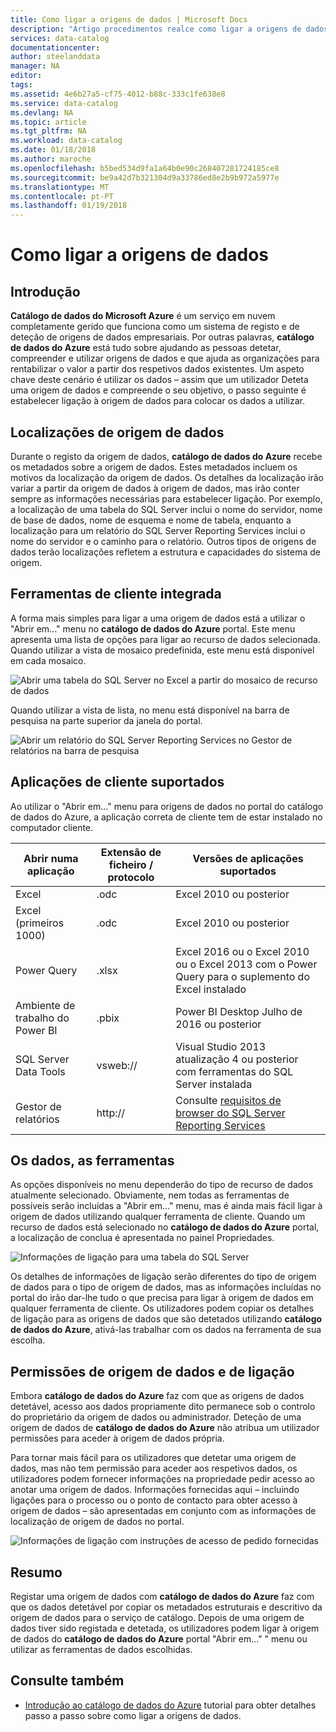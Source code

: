 ```yaml
---
title: Como ligar a origens de dados | Microsoft Docs
description: "Artigo procedimentos realce como ligar a origens de dados detetadas com o catálogo de dados do Azure."
services: data-catalog
documentationcenter: 
author: steelanddata
manager: NA
editor: 
tags: 
ms.assetid: 4e6b27a5-cf75-4012-b88c-333c1fe638e8
ms.service: data-catalog
ms.devlang: NA
ms.topic: article
ms.tgt_pltfrm: NA
ms.workload: data-catalog
ms.date: 01/18/2018
ms.author: maroche
ms.openlocfilehash: b5bed534d9fa1a64b0e90c268407281724185ce8
ms.sourcegitcommit: be9a42d7b321304d9a33786ed8e2b9b972a5977e
ms.translationtype: MT
ms.contentlocale: pt-PT
ms.lasthandoff: 01/19/2018
---
```

# <a name="how-to-connect-to-data-sources"></a>Como ligar a origens de dados
## <a name="introduction"></a>Introdução
**Catálogo de dados do Microsoft Azure** é um serviço em nuvem completamente gerido que funciona como um sistema de registo e de deteção de origens de dados empresariais. Por outras palavras, **catálogo de dados do Azure** está tudo sobre ajudando as pessoas detetar, compreender e utilizar origens de dados e que ajuda as organizações para rentabilizar o valor a partir dos respetivos dados existentes. Um aspeto chave deste cenário é utilizar os dados – assim que um utilizador Deteta uma origem de dados e compreende o seu objetivo, o passo seguinte é estabelecer ligação à origem de dados para colocar os dados a utilizar.

## <a name="data-source-locations"></a>Localizações de origem de dados
Durante o registo da origem de dados, **catálogo de dados do Azure** recebe os metadados sobre a origem de dados. Estes metadados incluem os motivos da localização da origem de dados. Os detalhes da localização irão variar a partir da origem de dados à origem de dados, mas irão conter sempre as informações necessárias para estabelecer ligação. Por exemplo, a localização de uma tabela do SQL Server inclui o nome do servidor, nome de base de dados, nome de esquema e nome de tabela, enquanto a localização para um relatório do SQL Server Reporting Services inclui o nome do servidor e o caminho para o relatório. Outros tipos de origens de dados terão localizações refletem a estrutura e capacidades do sistema de origem.

## <a name="integrated-client-tools"></a>Ferramentas de cliente integrada
A forma mais simples para ligar a uma origem de dados está a utilizar o "Abrir em..." menu no **catálogo de dados do Azure** portal. Este menu apresenta uma lista de opções para ligar ao recurso de dados selecionada.
Quando utilizar a vista de mosaico predefinida, este menu está disponível em cada mosaico.

 ![Abrir uma tabela do SQL Server no Excel a partir do mosaico de recurso de dados](./media/data-catalog-how-to-connect/data-catalog-how-to-connect1.png)

Quando utilizar a vista de lista, no menu está disponível na barra de pesquisa na parte superior da janela do portal.

 ![Abrir um relatório do SQL Server Reporting Services no Gestor de relatórios na barra de pesquisa](./media/data-catalog-how-to-connect/data-catalog-how-to-connect2.png)

## <a name="supported-client-applications"></a>Aplicações de cliente suportados
Ao utilizar o "Abrir em..." menu para origens de dados no portal do catálogo de dados do Azure, a aplicação correta de cliente tem de estar instalado no computador cliente.

| Abrir numa aplicação | Extensão de ficheiro / protocolo | Versões de aplicações suportados |
| --- | --- | --- |
| Excel |.odc |Excel 2010 ou posterior |
| Excel (primeiros 1000) |.odc |Excel 2010 ou posterior |
| Power Query |.xlsx |Excel 2016 ou o Excel 2010 ou o Excel 2013 com o Power Query para o suplemento do Excel instalado |
| Ambiente de trabalho do Power BI |.pbix |Power BI Desktop Julho de 2016 ou posterior |
| SQL Server Data Tools |vsweb:// |Visual Studio 2013 atualização 4 ou posterior com ferramentas do SQL Server instalada |
| Gestor de relatórios |http:// |Consulte [requisitos de browser do SQL Server Reporting Services](https://technet.microsoft.com/en-us/library/ms156511.aspx) |

## <a name="your-data-your-tools"></a>Os dados, as ferramentas
As opções disponíveis no menu dependerão do tipo de recurso de dados atualmente selecionado. Obviamente, nem todas as ferramentas de possíveis serão incluídas a "Abrir em..." menu, mas é ainda mais fácil ligar à origem de dados utilizando qualquer ferramenta de cliente. Quando um recurso de dados está selecionado no **catálogo de dados do Azure** portal, a localização de conclua é apresentada no painel Propriedades.

 ![Informações de ligação para uma tabela do SQL Server](./media/data-catalog-how-to-connect/data-catalog-how-to-connect3.png)

Os detalhes de informações de ligação serão diferentes do tipo de origem de dados para o tipo de origem de dados, mas as informações incluídas no portal do irão dar-lhe tudo o que precisa para ligar à origem de dados em qualquer ferramenta de cliente. Os utilizadores podem copiar os detalhes de ligação para as origens de dados que são detetados utilizando **catálogo de dados do Azure**, ativá-las trabalhar com os dados na ferramenta de sua escolha.

## <a name="connecting-and-data-source-permissions"></a>Permissões de origem de dados e de ligação
Embora **catálogo de dados do Azure** faz com que as origens de dados detetável, acesso aos dados propriamente dito permanece sob o controlo do proprietário da origem de dados ou administrador. Deteção de uma origem de dados de **catálogo de dados do Azure** não atribua um utilizador permissões para aceder à origem de dados própria.

Para tornar mais fácil para os utilizadores que detetar uma origem de dados, mas não tem permissão para aceder aos respetivos dados, os utilizadores podem fornecer informações na propriedade pedir acesso ao anotar uma origem de dados. Informações fornecidas aqui – incluindo ligações para o processo ou o ponto de contacto para obter acesso à origem de dados – são apresentadas em conjunto com as informações de localização de origem de dados no portal.

 ![Informações de ligação com instruções de acesso de pedido fornecidas](./media/data-catalog-how-to-connect/data-catalog-how-to-connect4.png)

## <a name="summary"></a>Resumo
Registar uma origem de dados com **catálogo de dados do Azure** faz com que os dados detetável por copiar os metadados estruturais e descritivo da origem de dados para o serviço de catálogo. Depois de uma origem de dados tiver sido registada e detetada, os utilizadores podem ligar à origem de dados do **catálogo de dados do Azure** portal "Abrir em..." " menu ou utilizar as ferramentas de dados escolhidas.

## <a name="see-also"></a>Consulte também
* [Introdução ao catálogo de dados do Azure](data-catalog-get-started.md) tutorial para obter detalhes passo a passo sobre como ligar a origens de dados.
